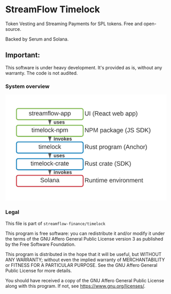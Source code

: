# StreamFlow Timelock

Token Vesting and Streaming Payments for SPL tokens. Free and open-source.

Backed by Serum and Solana.

## Important:

This software is under heavy development. It's provided as is, without any warranty. The code is not audited.

### System overview

![Platform overview](/misc/platform.png)

### Legal

This file is part of `streamflow-finance/timelock`

This program is free software: you can redistribute it and/or modify it under the terms of the GNU Affero General Public
License version 3 as published by the Free Software Foundation.

This program is distributed in the hope that it will be useful, but WITHOUT ANY WARRANTY; without even the implied
warranty of MERCHANTABILITY or FITNESS FOR A PARTICULAR PURPOSE. See the GNU Affero General Public License for more
details.

You should have received a copy of the GNU Affero General Public License along with this program. If not,
see <https://www.gnu.org/licenses/>.
